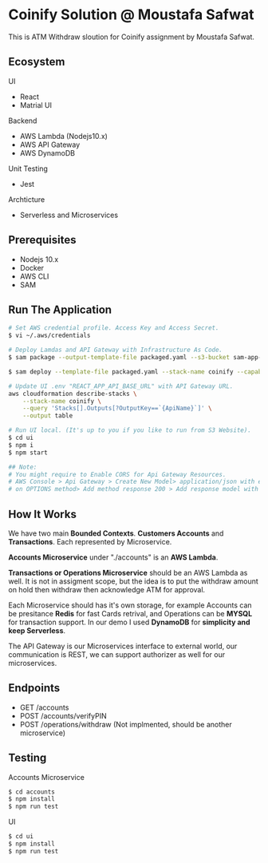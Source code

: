 # Coinify Solution @ Moustafa Safwat

This is ATM Withdraw sloution for Coinify assignment by Moustafa Safwat.

## Ecosystem

UI

- React
- Matrial UI

Backend

- AWS Lambda (Nodejs10.x)
- AWS API Gateway
- AWS DynamoDB

Unit Testing

- Jest

Archticture

- Serverless and Microservices

## Prerequisites

- Nodejs 10.x
- Docker
- AWS CLI
- SAM

## Run The Application

```bash
# Set AWS credential profile. Access Key and Access Secret.
$ vi ~/.aws/credentials

# Deploy Lamdas and API Gateway with Infrastructure As Code.
$ sam package --output-template-file packaged.yaml --s3-bucket sam-app-deploy --region us-east-1 --profile 'Moustafa AWS Profile'

$ sam deploy --template-file packaged.yaml --stack-name coinify --capabilities CAPABILITY_IAM --region us-east-1 --profile 'Moustafa AWS Profile'

# Update UI .env "REACT_APP_API_BASE_URL" with API Gateway URL.
aws cloudformation describe-stacks \
    --stack-name coinify \
    --query 'Stacks[].Outputs[?OutputKey==`{ApiName}`]' \
    --output table

# Run UI local. (It's up to you if you like to run from S3 Website).
$ cd ui
$ npm i
$ npm start

## Note:
# You might require to Enable CORS for Api Gateway Resources.
# AWS Console > Api Gateway > Create New Model> application/json with empty schema {} > on each Resource > Enable CORS
# on OPTIONS method> Add method response 200 > Add response model with schema > Deploy API
```

## How It Works

We have two main **Bounded Contexts**. **Customers Accounts** and **Transactions**. Each represented by Microservice.

**Accounts Microservice** under "./accounts" is an **AWS Lambda**.

**Transactions or Operations Microservice** should be an AWS Lambda as well. It is not in assigment scope, but the idea is to put the withdraw amount on hold then withdraw then acknowledge ATM for approval.

Each Microservice should has it's own storage, for example Accounts can be presitance **Redis** for fast Cards retrival, and Operations can be **MYSQL** for transaction support. In our demo I used **DynamoDB** for **simplicity and keep Serverless**.

The API Gateway is our Microservices interface to external world, our communication is REST, we can support authorizer as well for our microservices.

## Endpoints

- GET /accounts
- POST /accounts/verifyPIN
- POST /operations/withdraw (Not implmented, should be another microservice)

## Testing

Accounts Microservice

```bash
$ cd accounts
$ npm install
$ npm run test
```

UI

```bash
$ cd ui
$ npm install
$ npm run test
```
